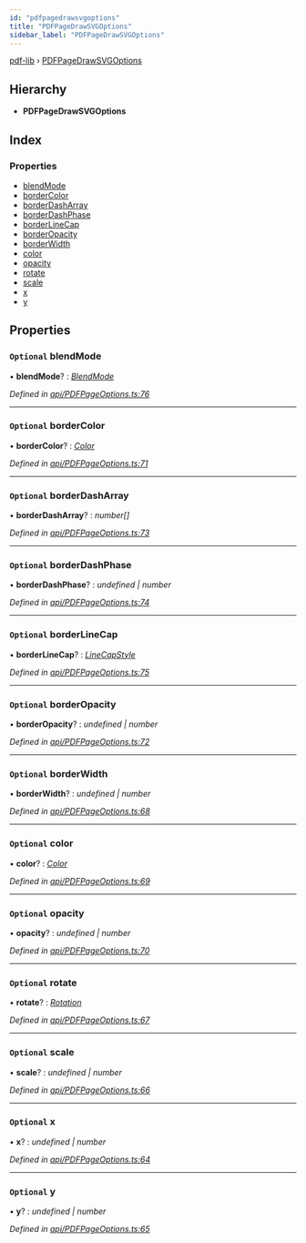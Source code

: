 ```yaml
---
id: "pdfpagedrawsvgoptions"
title: "PDFPageDrawSVGOptions"
sidebar_label: "PDFPageDrawSVGOptions"
---
```


[pdf-lib](../index.md) › [PDFPageDrawSVGOptions](pdfpagedrawsvgoptions.md)

## Hierarchy

* **PDFPageDrawSVGOptions**

## Index

### Properties

* [blendMode](pdfpagedrawsvgoptions.md#optional-blendmode)
* [borderColor](pdfpagedrawsvgoptions.md#optional-bordercolor)
* [borderDashArray](pdfpagedrawsvgoptions.md#optional-borderdasharray)
* [borderDashPhase](pdfpagedrawsvgoptions.md#optional-borderdashphase)
* [borderLineCap](pdfpagedrawsvgoptions.md#optional-borderlinecap)
* [borderOpacity](pdfpagedrawsvgoptions.md#optional-borderopacity)
* [borderWidth](pdfpagedrawsvgoptions.md#optional-borderwidth)
* [color](pdfpagedrawsvgoptions.md#optional-color)
* [opacity](pdfpagedrawsvgoptions.md#optional-opacity)
* [rotate](pdfpagedrawsvgoptions.md#optional-rotate)
* [scale](pdfpagedrawsvgoptions.md#optional-scale)
* [x](pdfpagedrawsvgoptions.md#optional-x)
* [y](pdfpagedrawsvgoptions.md#optional-y)

## Properties

### `Optional` blendMode

• **blendMode**? : *[BlendMode](../enums/blendmode.md)*

*Defined in [api/PDFPageOptions.ts:76](https://github.com/Hopding/pdf-lib/blob/b8a44bd/src/api/PDFPageOptions.ts#L76)*

___

### `Optional` borderColor

• **borderColor**? : *[Color](../index.md#color)*

*Defined in [api/PDFPageOptions.ts:71](https://github.com/Hopding/pdf-lib/blob/b8a44bd/src/api/PDFPageOptions.ts#L71)*

___

### `Optional` borderDashArray

• **borderDashArray**? : *number[]*

*Defined in [api/PDFPageOptions.ts:73](https://github.com/Hopding/pdf-lib/blob/b8a44bd/src/api/PDFPageOptions.ts#L73)*

___

### `Optional` borderDashPhase

• **borderDashPhase**? : *undefined | number*

*Defined in [api/PDFPageOptions.ts:74](https://github.com/Hopding/pdf-lib/blob/b8a44bd/src/api/PDFPageOptions.ts#L74)*

___

### `Optional` borderLineCap

• **borderLineCap**? : *[LineCapStyle](../enums/linecapstyle.md)*

*Defined in [api/PDFPageOptions.ts:75](https://github.com/Hopding/pdf-lib/blob/b8a44bd/src/api/PDFPageOptions.ts#L75)*

___

### `Optional` borderOpacity

• **borderOpacity**? : *undefined | number*

*Defined in [api/PDFPageOptions.ts:72](https://github.com/Hopding/pdf-lib/blob/b8a44bd/src/api/PDFPageOptions.ts#L72)*

___

### `Optional` borderWidth

• **borderWidth**? : *undefined | number*

*Defined in [api/PDFPageOptions.ts:68](https://github.com/Hopding/pdf-lib/blob/b8a44bd/src/api/PDFPageOptions.ts#L68)*

___

### `Optional` color

• **color**? : *[Color](../index.md#color)*

*Defined in [api/PDFPageOptions.ts:69](https://github.com/Hopding/pdf-lib/blob/b8a44bd/src/api/PDFPageOptions.ts#L69)*

___

### `Optional` opacity

• **opacity**? : *undefined | number*

*Defined in [api/PDFPageOptions.ts:70](https://github.com/Hopding/pdf-lib/blob/b8a44bd/src/api/PDFPageOptions.ts#L70)*

___

### `Optional` rotate

• **rotate**? : *[Rotation](../index.md#rotation)*

*Defined in [api/PDFPageOptions.ts:67](https://github.com/Hopding/pdf-lib/blob/b8a44bd/src/api/PDFPageOptions.ts#L67)*

___

### `Optional` scale

• **scale**? : *undefined | number*

*Defined in [api/PDFPageOptions.ts:66](https://github.com/Hopding/pdf-lib/blob/b8a44bd/src/api/PDFPageOptions.ts#L66)*

___

### `Optional` x

• **x**? : *undefined | number*

*Defined in [api/PDFPageOptions.ts:64](https://github.com/Hopding/pdf-lib/blob/b8a44bd/src/api/PDFPageOptions.ts#L64)*

___

### `Optional` y

• **y**? : *undefined | number*

*Defined in [api/PDFPageOptions.ts:65](https://github.com/Hopding/pdf-lib/blob/b8a44bd/src/api/PDFPageOptions.ts#L65)*
